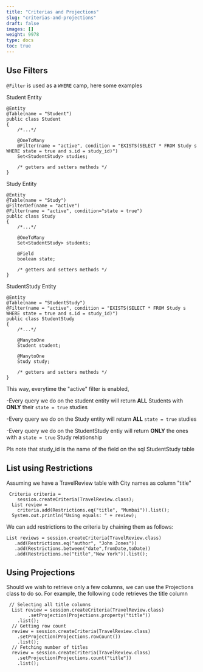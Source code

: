 ```yaml
---
title: "Criterias and Projections"
slug: "criterias-and-projections"
draft: false
images: []
weight: 9978
type: docs
toc: true
---
```


## Use Filters
`@Filter` is used as a `WHERE` camp, here some examples

Student Entity

    @Entity
    @Table(name = "Student")
    public class Student
    {
        /*...*/
    
        @OneToMany
        @Filter(name = "active", condition = "EXISTS(SELECT * FROM Study s WHERE state = true and s.id = study_id)")
        Set<StudentStudy> studies;
    
        /* getters and setters methods */
    }


Study Entity

    @Entity
    @Table(name = "Study")
    @FilterDef(name = "active")
    @Filter(name = "active", condition="state = true")
    public class Study
    {
        /*...*/
    
        @OneToMany
        Set<StudentStudy> students;
    
        @Field
        boolean state;
    
        /* getters and setters methods */
    }

StudentStudy Entity

    @Entity
    @Table(name = "StudentStudy")
    @Filter(name = "active", condition = "EXISTS(SELECT * FROM Study s WHERE state = true and s.id = study_id)")
    public class StudentStudy
    {
        /*...*/
    
        @ManytoOne
        Student student;
    
        @ManytoOne
        Study study;
    
        /* getters and setters methods */
    }



This way, everytime the "active" filter is enabled, 

-Every query we do on the student entity will return **ALL** Students with **ONLY** their `state = true` studies

-Every query we do on the Study entity will return **ALL** `state = true` studies

-Every query we do on the StudentStudy entiy will return **ONLY** the ones with a `state = true` Study relationship


Pls note that study_id is the name of the field on the sql StudentStudy table 

## List using Restrictions
Assuming we have a TravelReview table with City names as column "title"

     Criteria criteria =
        session.createCriteria(TravelReview.class);
      List review =
        criteria.add(Restrictions.eq("title", "Mumbai")).list();
      System.out.println("Using equals: " + review);

We can add restrictions to the criteria by chaining them as follows:

    List reviews = session.createCriteria(TravelReview.class)
       .add(Restrictions.eq("author", "John Jones"))
       .add(Restrictions.between("date",fromDate,toDate))
       .add(Restrictions.ne("title","New York")).list();




## Using Projections
Should we wish to retrieve only a few columns, we can use the  Projections class to do
so. For example, the following code retrieves the  title column

     // Selecting all title columns
      List review = session.createCriteria(TravelReview.class)
            .setProjection(Projections.property("title"))
        .list();
      // Getting row count
      review = session.createCriteria(TravelReview.class)
        .setProjection(Projections.rowCount())
        .list();
      // Fetching number of titles
      review = session.createCriteria(TravelReview.class)
        .setProjection(Projections.count("title"))
        .list();


